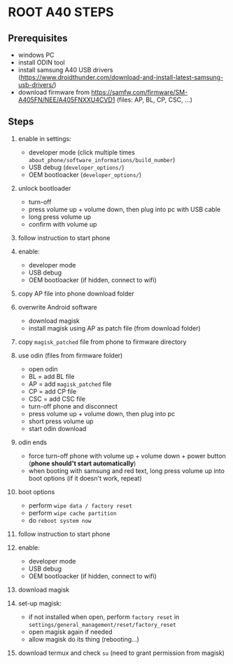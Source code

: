 # ROOT A40 STEPS

## Prerequisites

- windows PC
- install ODIN tool
- install samsung A40 USB drivers (https://www.droidthunder.com/download-and-install-latest-samsung-usb-drivers/)
- download firmware from https://samfw.com/firmware/SM-A405FN/NEE/A405FNXXU4CVD1 (files: AP, BL, CP, CSC, ...)

## Steps

1) enable in settings:
	- developer mode (click multiple times `about_phone/software_informations/build_number`)
	- USB debug (`developer_options/`)
	- OEM bootloacker (`developer_options/`)
2) unlock bootloader
   - turn-off
   - press volume up + volume down, then plug into pc with USB cable
   - long press volume up
   - confirm with volume up

3) follow instruction to start phone
4) enable:
	- developer mode
	- USB debug
	- OEM bootloacker (if hidden, connect to wifi)
5) copy AP file into phone download folder
6) overwrite Android software
	- download magisk
	- install magisk using AP as patch file (from download folder)
7) copy `magisk_patched` file from phone to firmware directory
8) use odin (files from firmware folder)
	- open odin
	- BL = add BL file
	- AP = add `magisk_patched` file
	- CP = add CP file
	- CSC = add CSC file
	- turn-off phone and disconnect
	- press volume up + volume down, then plug into pc
	- short press volume up
	- start odin download

9) odin ends
	- force turn-off phone with volume up + volume down + power button (**phone should't start automatically**)
	- when booting with samsung and red text, long press volume up into boot options (if it doesn't work, repeat)
10) boot options
	- perform `wipe data / factory reset`
	- perform `wipe cache partition`
	- do `reboot system now`
11) follow instruction to start phone
12) enable:
	- developer mode
	- USB debug
	- OEM bootloacker (if hidden, connect to wifi)
13) download magisk
14) set-up magisk:
	- if not installed when open, perform `factory reset` in `settings/general_management/reset/factory_reset`
	- open magisk again if needed
	- allow magisk do its thing (rebooting...)
15) download termux and check `su` (need to grant permission from magisk)
